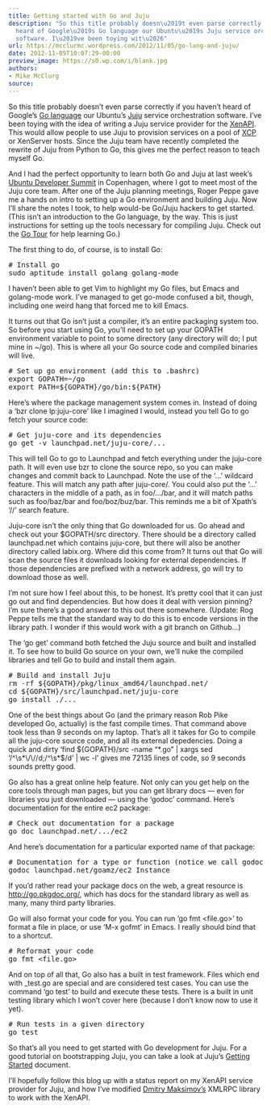 ```yaml
---
title: Getting started with Go and Juju
description: "So this title probably doesn\u2019t even parse correctly if you haven\u2019t
  heard of Google\u2019s Go language our Ubuntu\u2019s Juju service orchestration
  software. I\u2019ve been toying wit\u2026"
url: https://mcclurmc.wordpress.com/2012/11/05/go-lang-and-juju/
date: 2012-11-05T10:07:29-00:00
preview_image: https://s0.wp.com/i/blank.jpg
authors:
- Mike McClurg
source:
---
```


<p>So this title probably doesn’t even parse correctly if you haven’t heard of Google’s <a href="http://golang.org/">Go language</a> our Ubuntu’s <a href="https://juju.ubuntu.com/">Juju</a> service orchestration software. I’ve been toying with the idea of writing a Juju service provider for the <a href="http://docs.vmd.citrix.com/XenServer/6.0.0/1.0/en_gb/api/">XenAPI</a>. This would allow people to use Juju to provision services on a pool of <a href="http://xen.org/products/cloudxen.html">XCP</a> or XenServer hosts. Since the Juju team have recently completed the rewrite of Juju from Python to Go, this gives me the perfect reason to teach myself Go.</p>
<p>And I had the perfect opportunity to learn both Go and Juju at last week’s <a href="http://uds.ubuntu.com/">Ubuntu Developer Summit</a> in Copenhagen, where I got to meet most of the Juju core team. After one of the Juju planning meetings, Roger Peppe gave me a hands on intro to setting up a Go environment and building Juju. Now I’ll share the notes I took, to help would-be Go/Juju hackers to get started. (This isn’t an introduction to the Go language, by the way. This is just instructions for setting up the tools necessary for compiling Juju. Check out the <a href="http://tour.golang.org/#1">Go Tour</a> for help learning Go.)</p>
<p>The first thing to do, of course, is to install Go:</p>
<pre class="brush: plain; title: ; notranslate"># Install go
sudo aptitude install golang golang-mode
</pre>
<p>I haven’t been able to get Vim to highlight my Go files, but Emacs and golang-mode work. I’ve managed to get go-mode confused a bit, though, including one weird hang that forced me to kill Emacs.</p>
<p>It turns out that Go isn’t just a compiler, it’s an entire packaging system too. So before you start using Go, you’ll need to set up your GOPATH environment variable to point to some directory (any directory will do; I put mine in ~/go). This is where all your Go source code and compiled binaries will live.</p>
<pre class="brush: plain; title: ; notranslate"># Set up go environment (add this to .bashrc)
export GOPATH=~/go
export PATH=${GOPATH}/go/bin:${PATH}
</pre>
<p>Here’s where the package management system comes in. Instead of doing a ‘bzr clone lp:juju-core’ like I imagined I would, instead you tell Go to go fetch your source code:</p>
<pre class="brush: plain; title: ; notranslate"># Get juju-core and its dependencies
go get -v launchpad.net/juju-core/...
</pre>
<p>This will tell Go to go to Launchpad and fetch everything under the juju-core path. It will even use bzr to clone the source repo, so you can make changes and commit back to Launchpad. Note the use of the ‘…’ wildcard feature. This will match any path after juju-core/. You could also put the ‘…’ characters in the middle of a path, as in foo/…/bar, and it will match paths such as foo/baz/bar and foo/boz/buz/bar. This reminds me a bit of Xpath’s ‘//’ search feature.</p>
<p>Juju-core isn’t the only thing that Go downloaded for us. Go ahead and check out your $GOPATH/src directory. There should be a directory called launchpad.net which contains juju-core, but there will also be another directory called labix.org. Where did this come from? It turns out that Go will scan the source files it downloads looking for external dependencies. If those dependencies are prefixed with a network address, go will try to download those as well.</p>
<p>I’m not sure how I feel about this, to be honest. It’s pretty cool that it can just go out and find dependencies. But how does it deal with version pinning? I’m sure there’s a good answer to this out there somewhere. (Update: Rog Peppe tells me that the standard way to do this is to encode versions in the library path. I wonder if this would work with a git branch on Github…)</p>
<p>The ‘go get’ command both fetched the Juju source and built and installed it. To see how to build Go source on your own, we’ll nuke the compiled libraries and tell Go to build and install them again.</p>
<pre class="brush: plain; title: ; notranslate"># Build and install Juju
rm -rf ${GOPATH}/pkg/linux_amd64/launchpad.net/
cd ${GOPATH}/src/launchpad.net/juju-core
go install ./...
</pre>
<p>One of the best things about Go (and the primary reason Rob Pike developed Go, actually) is the fast compile times. That command above took less than 9 seconds on my laptop. That’s all it takes for Go to compile all the juju-core source code, and all its external depedencies. Doing a quick and dirty ‘find ${GOPATH}/src -name “*.go” | xargs sed ‘/^\s*\/\//d;/^\s*$/d’ | wc -l’ gives me 72135 lines of code, so 9 seconds sounds pretty good.</p>
<p>Go also has a great online help feature. Not only can you get help on the core tools through man pages, but you can get library docs — even for libraries you just downloaded — using the ‘godoc’ command. Here’s documentation for the entire ec2 package:</p>
<pre class="brush: plain; title: ; notranslate"># Check out documentation for a package
go doc launchpad.net/.../ec2
</pre>
<p>And here’s documentation for a particular exported name of that package:</p>
<pre class="brush: plain; title: ; notranslate"># Documentation for a type or function (notice we call godoc directly)
godoc launchpad.net/goamz/ec2 Instance
</pre>
<p>If you’d rather read your package docs on the web, a great resource is <a href="http://go.pkgdoc.org/">http://go.pkgdoc.org/</a>, which has docs for the standard library as well as many, many third party libraries.</p>
<p>Go will also format your code for you. You can run ‘go fmt &lt;file.go&gt;’ to format a file in place, or use ‘M-x gofmt’ in Emacs. I really should bind that to a shortcut.</p>
<pre class="brush: plain; title: ; notranslate"># Reformat your code
go fmt &lt;file.go&gt;
</pre>
<p>And on top of all that, Go also has a built in test framework. Files which end with _test.go are special and are considered test cases. You can use the command ‘go test’ to build and execute these tests. There is a built in unit testing library which I won’t cover here (because I don’t know now to use it yet).</p>
<pre class="brush: plain; title: ; notranslate"># Run tests in a given directory
go test
</pre>
<p>So that’s all you need to get started with Go development for Juju. For a good tutorial on bootstrapping Juju, you can take a look at Juju’s <a href="https://juju.ubuntu.com/docs/getting-started.html">Getting Started</a> document.</p>
<p>I’ll hopefully follow this blog up with a status report on my XenAPI service provider for Juju, and how I’ve modified <a href="https://github.com/kolo/xmlrpc">Dmitry Maksimov’s</a> XMLRPC library to work with the XenAPI.</p>

